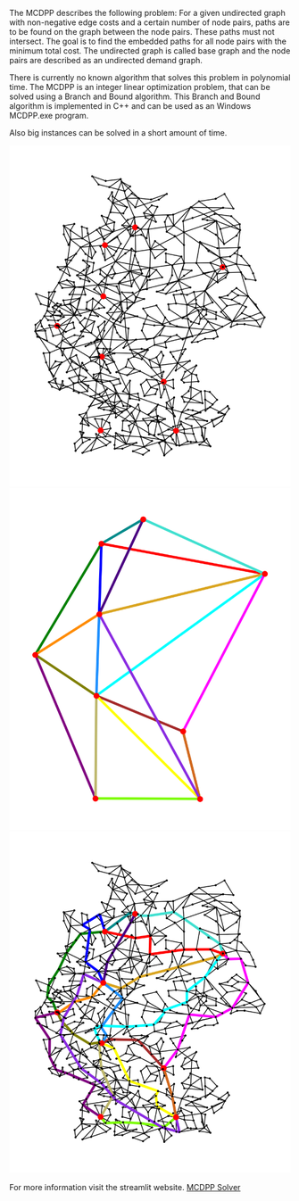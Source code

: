 The MCDPP describes the following problem: For a given undirected graph with
non-negative edge costs and a certain number of node pairs,
paths are to be found on the graph between the node pairs. These paths
must not intersect. The goal is to find the embedded paths for all node
pairs with the minimum total cost. The undirected graph is called base graph
and the node pairs are described as an undirected demand graph.

There is currently no known algorithm that solves this problem in polynomial time.
The MCDPP is an integer linear optimization problem, that can be solved
using a Branch and Bound algorithm. This Branch and Bound algorithm is implemented
in C++ and can be used as an Windows MCDPP.exe program.

Also big instances can be solved in a short amount of time.

![Base graph](graph_pics/Testinstanz4Base.png)
![Demand graph](graph_pics/Testinstanz4Demand.png)
![Solution](graph_pics/Testinstanz4Optimum.png)

For more information visit the streamlit website.
[MCDPP Solver](https://mcdpp-solver.streamlit.app/)
